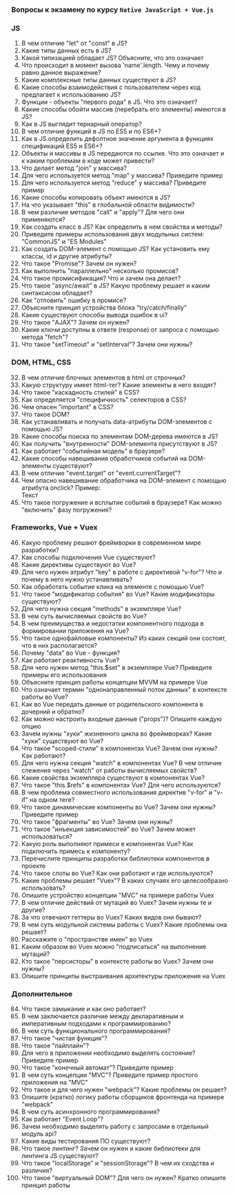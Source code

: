 ### Вопросы к экзамену по курсу `Native JavaScript + Vue.js`

### JS

1. В чем отличие "let" от "const" в JS?
2. Какие типы данных есть в JS?
3. Какой типизацией обладает JS? Объясните, что это означает
4. Что происходит в момент вызова 'name'.length. Чему и почему равно данное выражение?
5. Какие комплексные типы данных существуют в JS?
6. Какие способы взаимодействия с пользователем через код предлагает к использованию JS?
7. Функции - объекты "первого рода" в JS. Что это означает?
8. Какие способы обойти массив (перебрать его элементы) имеются в JS?
9. Как в JS выглядит тернарный оператор?
10. В чем отличие функций в JS по ES5 и по ES6+?
11. Как в JS определить дефолтное значение аргумента в функциях спецификаций ES5 и ES6+?
12. Объекты и массивы в JS передаются по ссылке. Что это означает и к каким проблемам в
    коде может привести?
13. Что делает метод "join" у массива?
14. Для чего используется метод "map" у массива? Приведите пример
15. Для чего используется метод "reduce" у массива? Приведите пример
16. Какие способы копировать объект имеются в JS?
17. На что указывает "this" в глобальной области видимости?
18. В чем различие методов "call" и "apply"? Для чего они применяются?
19. Как создать класс в JS? Как определить в нем свойства и методы?
20. Приведите примеры использования двух модульных систем: "CommonJS" и "ES Modules"
21. Как создать DOM-элемент с помощью JS? Как установить ему классы, id и другие атрибуты?
22. Что такое "Promise"? Зачем он нужен?
23. Как выполнить "параллельно" несколько промисов?
24. Что такое промисификация? Что и зачем она делает?
25. Что такое "async/await" в JS? Какую проблему решает и каким синтаксисом обладает?
26. Как "отловить" ошибку в промисе?
27. Объясните принцип устройства блока "try/catch/finally"
28. Какие существуют способы вывода ошибок в ui?
29. Что такое "AJAX"? Зачем он нужен?
30. Какие ключи доступны в ответе (response) от запроса с помощью метода "fetch"?
31. Что такое "setTimeout" и "setInterval"? Зачем они нужны?

### DOM, HTML, CSS

32. В чем отличие блочных элементов в html от строчных?
33. Какую структуру имеет html-тег? Какие элементы в него входят?
34. Что такое "каскадность стилей" в CSS?
35. Как определяется "специфичность" селекторов в CSS?
36. Чем опасен "important" в CSS?
37. Что такое DOM?
38. Как устанавливать и получать data-атрибуты DOM-элементов с помощью JS?
39. Какие способы поиска по элементам DOM-дерева имеются в JS?
40. Как получить "внутренности" DOM-элемента присутствуют в JS?
41. Как работает "событийная модель" в браузере?
42. Какие способы навешивания обработчиков событий на DOM-элементы существуют?
43. В чем отличие "event.target" от "event.currentTarget"?
44. Чем опасно навешивание обработчика на DOM-элемент с помощью атрибута onclick?
    Пример: <div onclick="doSomething()">Текст</div>
45. Что такое погружение и всплытие событий в браузере? Как можно "включить" фазу
    погружения?

### Frameworks, Vue + Vuex

46. Какую проблему решают фреймворки в современном мире разработки?
47. Как способы подключения Vue существуют?
48. Какие директивы существуют во Vue?
49. Для чего нужен атрибут "key" в работе с директивой "v-for"? Что и почему в него нужно
    устанавливать?
50. Как обработать событие клика на элементе с помощью Vue?
51. Что такое "модификатор события" во Vue? Какие модификаторы существуют?
52. Для чего нужна секция "methods" в экземпляре Vue?
53. В чем суть вычисляемых свойств во Vue?
54. В чем преимущества и недостатки компонентного подхода в формировании приложения на
    Vue?
55. Что такое однофайловые компоненты? Из каких секций они состоят, что в них
    располагается?
56. Почему "data" во Vue - функция?
57. Как работает реактивность Vue?
58. Для чего нужен метод "this.$set" в экземпляре Vue? Приведите примеры его использования
59. Объясните принцип работы концепции MVVM на примере Vue
60. Что означает термин "однонаправленный поток данных" в контексте работы во Vue?
61. Как во Vue передать данные от родительского компонента в дочерний и обратно?
62. Как можно настроить входные данные ("props")? Опишите каждую опцию
63. Зачем нужны "хуки" жизненного цикла во фреймворках? Какие "хуки" существуют во Vue?
64. Что такое "scoped-стили" в компонентах Vue? Зачем они нужны? Как работают?
65. Для чего нужна секция "watch" в компонентах Vue? В чем отличие слежения через "watch"
    от работы вычисляемых свойств?
66. Какие свойства экземпляра существуют в компонентах Vue?
67. Что такое "this.$refs" в компонентах Vue? Для чего используются?
68. В чем проблема совместного использования директив "v-for" и "v-if" на одном теге?
69. Что такое динамические компоненты во Vue? Зачем они нужны? Приведите пример
70. Что такое "фрагменты" во Vue? Зачем они нужны?
71. Что такое "инъекция зависимостей" во Vue? Зачем может использоваться?
72. Какую роль выполняют примеси в компонентах Vue? Как подключить примесь к компоненту?
73. Перечислите принципы разработки библиотеки компонентов в проекте
74. Что такое слоты во Vue? Как они работают и где используются?
75. Какие проблемы решает "Vuex"? В каких случаях его целесообразно использовать?
76. Опишите устройство концепции "MVC" на примере работы Vuex
77. В чем отличие действий от мутаций во Vuex? Зачем нужны те и другие?
78. За что отвечают геттеры во Vuex? Каких видов они бывают?
79. В чем суть модульной системы работы с Vuex? Какие проблемы она решает?
80. Расскажите о "пространстве имен" во Vuex
81. Каким образом во Vuex можно "подписаться" на выполнение мутаций?
82. Кто такое "персисторы" в контексте работы во Vuex? Зачем они нужны?
83. Опишите принципы выстраивания архитектуры приложения на Vuex

### Дополнительное

84. Что такое замыкание и как оно работает?
85. В чем заключается различие между декларативным и императивным подходами к
    программированию?
86. В чем суть функционального программирования?
87. Что такое "чистая функция"?
88. Что такое "пайплайн"?
89. Для чего в приложении необходимо выделять состояние? Приведите пример
90. Что такое "конечный автомат"? Приведите пример
91. В чем суть концепции "MVC"? Приведите пример простого приложения на "MVC"
92. Что такое и для чего нужен "webpack"? Какие проблемы он решает?
93. Опишите (кратко) логику работы сборщиков фронтенда на примере "webpack"
94. В чем суть асинхронного программирования?
95. Как работает "Event Loop"?
96. Зачем необходимо выделять работу с запросами в отдельный модуль api?
97. Какие виды тестирования ПО существуют?
98. Что такое линтинг? Зачем он нужен и какие библиотеки для линтинга JS существуют?
99. Что такое "localStorage" и "sessionStorage"? В чем их сходства и различия?
100. Что такое "виртуальный DOM"? Для чего он нужен? Кратко опишите принцип работы